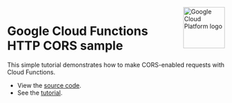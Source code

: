 <img src="https://avatars2.githubusercontent.com/u/2810941?v=3&s=96" alt="Google Cloud Platform logo" title="Google Cloud Platform" align="right" height="96" width="96"/>

# Google Cloud Functions HTTP CORS sample

This simple tutorial demonstrates how to make CORS-enabled requests with Cloud Functions.

- View the [source code][code].
- See the [tutorial].

[code]: index.php
[tutorial]: https://cloud.google.com/functions/docs/samples/functions-http-cors
